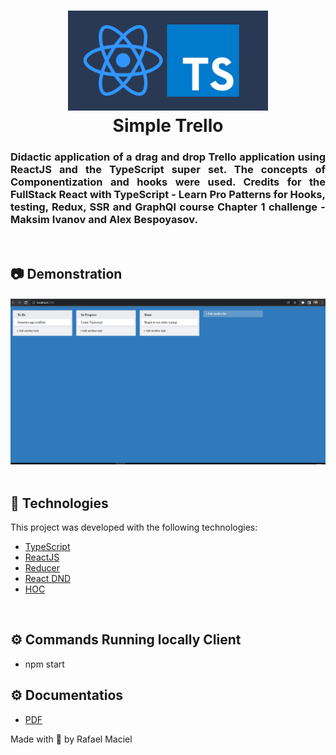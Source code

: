 <h1 align="center">
  <img alt="" title="typescript fundamentals" src=".github/demostration_aplication.png" width="320px" />
  <br>
  Simple Trello
</h1>


<h3 align="justify">
Didactic application of a drag and drop Trello application using ReactJS and the TypeScript super set. The concepts of Componentization and hooks were used. Credits for the FullStack React with TypeScript - Learn Pro Patterns for Hooks, testing, Redux, SSR and GraphQl course Chapter 1 challenge - Maksim Ivanov and Alex Bespoyasov.
</h3>
<br>

## 📷 Demonstration

<div align="center" >
<h4 align="left"></h4>
  <img src=".github/demostration_aplication_1.gif">
</div>
<br>

## 🚀 Technologies

This project was developed with the following technologies:

- [TypeScript](https://www.typescriptlang.org/docs/)
- [ReactJS](https://reactjs.org/)
- [Reducer](https://redux.js.org/tutorials/fundamentals/part-3-state-actions-reducers)
- [React DND](https://react-dnd.github.io/react-dnd/)
- [HOC](https://pt-br.reactjs.org/docs/higher-order-components.html)

<br>

## ⚙ Commands Running locally Client
- npm start

## ⚙ Documentatios
- <a href=".github/Documentation.pdf">PDF</a>

Made with 💜 by Rafael Maciel
